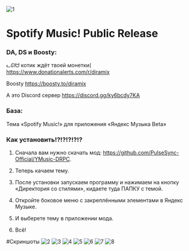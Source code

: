 ![1](https://github.com/Diramix/Spotify-Music/assets/79011730/36cf0146-6397-4ca0-8dfe-0c8d7077d62a)

# Spotify Music! Public Release

### DA, DS и Boosty:
   ᓚᘏᗢ котик ждёт твоей монетки(
   https://www.donationalerts.com/r/diramix
   
   Boosty
   https://boosty.to/diramix
   
   А это Discord сервер
   https://discord.gg/ky6bcdy7KA

### База:

   Тема «Spotify Music!» для приложения «Яндекс Музыка Beta»

### Как установить!?!?!?!?!?

   1. Сначала вам нужно скачать мод: https://github.com/PulseSync-Official/YMusic-DRPC.
      
   2. Теперь качаем тему.
      
   3. После установки запускаем программу и нажимаем на кнопку «Директория со стилями», кидаете туда ПАПКУ с темой.
      
   4. Откройте боковое меню с закреплёнными элементами в Яндекс Музыке.

   5. И выберете тему в приложении мода.
      
   6. Всё!

#Скриншоты
![2](https://github.com/Diramix/Spotify-Music/assets/79011730/77b4e12b-e3ee-4539-b3e4-6ae8029cd021)
![3](https://github.com/Diramix/Spotify-Music/assets/79011730/6557b94c-9764-4588-a082-5e02acc26fb8)
![4](https://github.com/Diramix/Spotify-Music/assets/79011730/06dfcb24-82bd-4ba6-b924-374a7e93076f)
![5](https://github.com/Diramix/Spotify-Music/assets/79011730/86db0450-2193-4aaa-8aa5-3a257c42c941)
![6](https://github.com/Diramix/Spotify-Music/assets/79011730/6f3236be-bbed-4537-b4f5-c573899259eb)
![7](https://github.com/Diramix/Spotify-Music/assets/79011730/6da2b2f6-3155-4e21-b745-a13e1391e7c1)
![8](https://github.com/Diramix/Spotify-Music/assets/79011730/7d972431-93c0-45da-b403-39a77f52b702)
